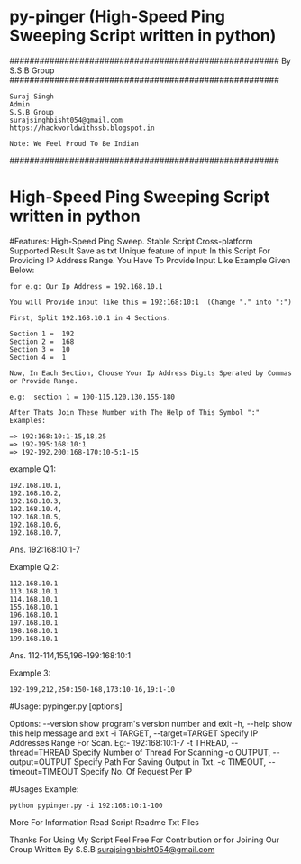 # py-pinger (High-Speed Ping Sweeping Script written in python)

######################################################
			By S.S.B Group							
######################################################

	Suraj Singh
	Admin
	S.S.B Group
	surajsinghbisht054@gmail.com
	https://hackworldwithssb.blogspot.in

	Note: We Feel Proud To Be Indian
######################################################

#	High-Speed Ping Sweeping Script written in python

#Features:
	High-Speed Ping Sweep.
	Stable Script
	Cross-platform Supported
	Result Save as txt
	Unique feature of input:
	In this Script For Providing IP Address Range. You Have To Provide Input Like Example Given Below:

	for e.g: Our Ip Address = 192.168.10.1

	You will Provide input like this = 192:168:10:1  (Change "." into ":")

	First, Split 192.168.10.1 in 4 Sections. 

	Section 1 =  192
	Section 2 =  168
	Section 3 =  10
	Section 4 =  1

	Now, In Each Section, Choose Your Ip Address Digits Sperated by Commas or Provide Range.

	e.g:  section 1 = 100-115,120,130,155-180

	After Thats Join These Number with The Help of This Symbol ":"  Examples: 

	=> 192:168:10:1-15,18,25
	=> 192-195:168:10:1
	=> 192-192,200:168-170:10-5:1-15

example Q.1:

	192.168.10.1,
	192.168.10.2,
	192.168.10.3,
	192.168.10.4,
	192.168.10.5,
	192.168.10.6,
	192.168.10.7,

Ans. 192:168:10:1-7

Example Q.2: 

	112.168.10.1
	113.168.10.1
	114.168.10.1
	155.168.10.1
	196.168.10.1
	197.168.10.1
	198.168.10.1
	199.168.10.1

Ans. 112-114,155,196-199:168:10:1	

Example 3:
	
	192-199,212,250:150-168,173:10-16,19:1-10



#Usage: 
	pypinger.py [options] 

Options:
  --version             show program's version number and exit
  -h, --help            show this help message and exit
  -i TARGET, --target=TARGET
                        Specify IP Addresses Range For Scan. Eg:- 192:168:10:1-7
  -t THREAD, --thread=THREAD
                        Specify Number of Thread For Scanning
  -o OUTPUT, --output=OUTPUT
                        Specify Path For Saving Output in Txt.
  -c TIMEOUT, --timeout=TIMEOUT
                        Specify No. Of Request Per IP


#Usages Example:

	python pypinger.py -i 192:168:10:1-100

More For Information Read Script Readme Txt Files


Thanks For Using My Script
Feel Free For Contribution or
for Joining Our Group
Written By
S.S.B 
surajsinghbisht054@gmail.com



